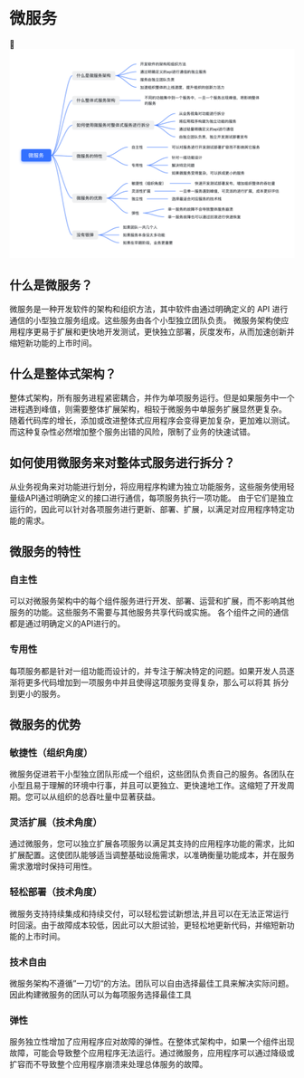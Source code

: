 # 微服务
![redis](img/微服务.png)
## 什么是微服务？
微服务是一种开发软件的架构和组织方法，其中软件由通过明确定义的 API 进行通信的小型独立服务组成。这些服务由各个小型独立团队负责。
微服务架构使应用程序更易于扩展和更快地开发测试，更快独立部署，灰度发布，从而加速创新并缩短新功能的上市时间。
## 什么是整体式架构？
整体式架构，所有服务进程紧密耦合，并作为单项服务运行。但是如果服务中一个进程遇到峰值，则需要整体扩展架构，相较于微服务中单服务扩展显然更复杂。
随着代码库的增长，添加或改进整体式应用程序会变得更加复杂，更加难以测试。而这种复杂性必然增加整个服务出错的风险，限制了业务的快速试错。
## 如何使用微服务来对整体式服务进行拆分？
从业务视角来对功能进行划分，将应用程序构建为独立功能服务，这些服务使用轻量级API通过明确定义的接口进行通信，每项服务执行一项功能。
由于它们是独立运行的，因此可以针对各项服务进行更新、部署、扩展，以满足对应用程序特定功能的需求。
## 微服务的特性
### 自主性
可以对微服务架构中的每个组件服务进行开发、部署、运营和扩展，而不影响其他服务的功能。这些服务不需要与其他服务共享代码或实施。
各个组件之间的通信都是通过明确定义的API进行的。
### 专用性
每项服务都是针对一组功能而设计的，并专注于解决特定的问题。如果开发人员逐渐将更多代码增加到一项服务中并且使得这项服务变得复杂，那么可以将其
拆分到更小的服务。
## 微服务的优势
### 敏捷性（组织角度）
微服务促进若干小型独立团队形成一个组织，这些团队负责自己的服务。各团队在小型且易于理解的环境中行事，并且可以更独立、更快速地工作。这缩短了开发周期。您可以从组织的总吞吐量中显著获益。
### 灵活扩展（技术角度）
通过微服务，您可以独立扩展各项服务以满足其支持的应用程序功能的需求，比如扩展配置。这使团队能够适当调整基础设施需求，以准确衡量功能成本，并在服务需求激增时保持可用性。
### 轻松部署（技术角度）
微服务支持持续集成和持续交付，可以轻松尝试新想法,并且可以在无法正常运行时回滚。由于故障成本较低，因此可以大胆试验，更轻松地更新代码，并缩短新功能的上市时间。
### 技术自由
微服务架构不遵循”一刀切“的方法。团队可以自由选择最佳工具来解决实际问题。因此构建微服务的团队可以为每项服务选择最佳工具
### 弹性
服务独立性增加了应用程序应对故障的弹性。在整体式架构中，如果一个组件出现故障，可能会导致整个应用程序无法运行。通过微服务，应用程序可以通过降级或扩容而不导致整个应用程序崩溃来处理总体服务的故障。


